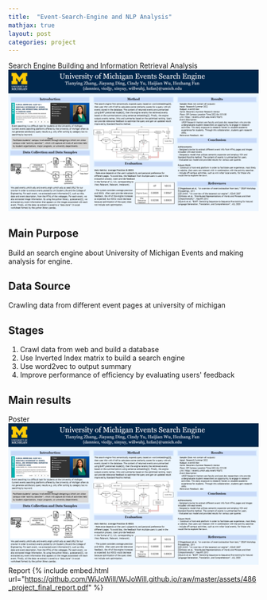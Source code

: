 ```yaml
---
title:  "Event-Search-Engine and NLP Analysis"
mathjax: true
layout: post
categories: project
---
```

Search Engine Building and Information Retrieval Analysis
![poster](/assets/PosterImage.png)


## Main Purpose
Build an search engine about University of Michigan Events and making analysis for engine.  

## Data Source
Crawling data from different event pages at university of michigan   

## Stages
1. Crawl data from web and build a database 
2. Use Inverted Index matrix to build a search engine
3. Use word2vec to output summary
4. Improve performance of efficiency by evaluating users' feedback

## Main results
Poster
![poster](/assets/PosterImage.png)
Report
{% include embed.html url="https://github.com/WiJoWill/WiJoWill.github.io/raw/master/assets/486_project_final_report.pdf" %}
